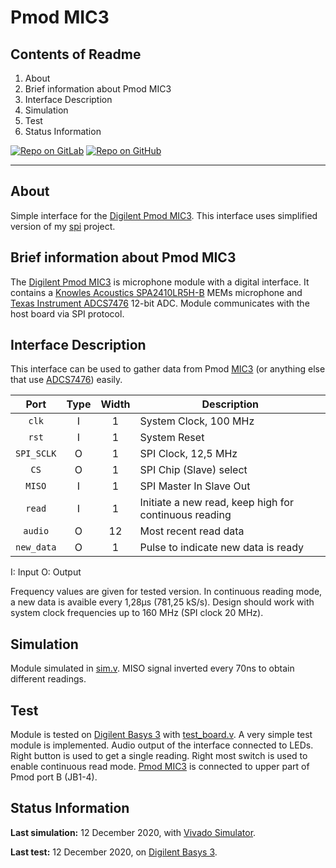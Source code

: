 # Pmod MIC3

## Contents of Readme

1. About
2. Brief information about Pmod MIC3
3. Interface Description
4. Simulation
5. Test
6. Status Information

[![Repo on GitLab](https://img.shields.io/badge/repo-GitLab-6C488A.svg)](https://gitlab.com/suoglu/pmod-mic3)
[![Repo on GitHub](https://img.shields.io/badge/repo-GitHub-3D76C2.svg)](https://github.com/suoglu/Pmod-MIC3)

---

## About

Simple interface for the [Digilent Pmod MIC3](https://reference.digilentinc.com/reference/pmod/pmodmic3/start). This interface uses simplified version of my [spi](suoglu/spi) project.

## Brief information about Pmod MIC3

The [Digilent Pmod MIC3](https://reference.digilentinc.com/reference/pmod/pmodmic3/start) is microphone module with a digital interface. It contains a [Knowles Acoustics SPA2410LR5H-B](https://reference.digilentinc.com/_media/reference/pmod/pmodmic3/mic3microphone_datasheet.pdf) MEMs microphone and [Texas Instrument ADCS7476](http://www.ti.com/lit/ds/symlink/adcs7476.pdf) 12-bit ADC. Module communicates with the host board via SPI protocol.

## Interface Description

This interface can be used to gather data from Pmod [MIC3](https://reference.digilentinc.com/reference/pmod/pmodmic3/start) (or anything else that use [ADCS7476](http://www.ti.com/lit/ds/symlink/adcs7476.pdf)) easily.

|   Port   | Type | Width |  Description |
| :------: | :----: | :----: | ------ |
|  `clk`   |   I   | 1 | System Clock, 100 MHz |
|  `rst`   |   I   | 1 | System Reset |
|  `SPI_SCLK`   |   O   | 1 | SPI Clock, 12,5 MHz |
|  `CS`   |   O   | 1 | SPI Chip (Slave) select |
|  `MISO`   |   I   | 1 | SPI Master In Slave Out |
|  `read`   |   I   | 1 | Initiate a new read, keep high for continuous reading |
|  `audio`   |   O   | 12 | Most recent read data |
|  `new_data`   |   O   | 1 | Pulse to indicate new data is ready |

I: Input  O: Output

Frequency values are given for tested version. In continuous reading mode, a new data is avaible every 1,28µs (781,25 kS/s). Design should work with system clock frequencies up to 160 MHz (SPI clock 20 MHz).

## Simulation

Module simulated in [sim.v](Simulation/sim.v). MISO signal inverted every 70ns to obtain different readings.

## Test

Module is tested on [Digilent Basys 3](https://reference.digilentinc.com/reference/programmable-logic/basys-3/reference-manual) with [test_board.v](Test/test_board.v). A very simple test module is implemented. Audio output of the interface connected to LEDs. Right button is used to get a single reading. Right most switch is used to enable continuous read mode. [Pmod MIC3](https://reference.digilentinc.com/reference/pmod/pmodmic3/start) is connected to upper part of Pmod port B (JB1-4).

## Status Information

**Last simulation:** 12 December 2020, with [Vivado Simulator](https://www.xilinx.com/products/design-tools/vivado/simulator.html).

**Last test:** 12 December 2020, on [Digilent Basys 3](https://reference.digilentinc.com/reference/programmable-logic/basys-3/reference-manual).
